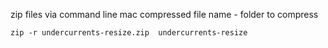 zip files via command line mac
compressed file name - folder to compress

`zip -r undercurrents-resize.zip  undercurrents-resize`